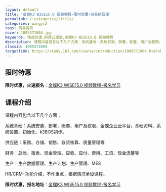```yaml
---
layout: default
title: '金蝶K3 WISE15.0 视频教程-限时优惠-网易精品课'
permalink: /:categories/:title/
categories: wangyi2
tags: 网易提供
cover: 1005371004.jpg
keywords: 精选网课,网易云课堂,金蝶K3 WISE15.0 视频教程
description: 课程内容包含以下几个方面：系统基础：系统安装、部署，账套、用户及权限，金蝶企业云平台，基础资料、系统设置、初始化、k3B
classid: 1005371004
targetlink: https://study.163.com/course/introduction/1005371004.htm?share=1&shareId=1025206652&utm_campaign=share&utm_medium=iphoneShare&utm_source=&utm_u=1025206652
---
```


## 限时特惠

**限时优惠，火速报名**：[金蝶K3 WISE15.0 视频教程-报名学习](https://study.163.com/course/introduction/1005371004.htm?share=1&shareId=1025206652&utm_campaign=share&utm_medium=iphoneShare&utm_source=&utm_u=1025206652)

## 课程介绍

课程内容包含以下几个方面：

系统基础：系统安装、部署，账套、用户及权限，金蝶企业云平台，基础资料、系统设置、初始化、k3BOS初步。 

供应链：采购、仓储、销售、存货核算、质量管理等 

财务：总账、报表、现金管理、应收、应付、费用、工资、现金流量等

生产：生产数据管理、生产计划、生产管理、MES 

HR/CRM: 功能介绍，不作重点，根据情况单设课程。

**限时优惠，报名地址**：[金蝶K3 WISE15.0 视频教程-报名学习](https://study.163.com/course/introduction/1005371004.htm?share=1&shareId=1025206652&utm_campaign=share&utm_medium=iphoneShare&utm_source=&utm_u=1025206652)

